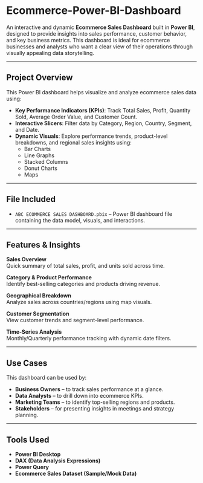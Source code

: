 # Ecommerce-Power-BI-Dashboard

An interactive and dynamic **Ecommerce Sales Dashboard** built in **Power BI**, designed to provide insights into sales performance, customer behavior, and key business metrics. This dashboard is ideal for ecommerce businesses and analysts who want a clear view of their operations through visually appealing data storytelling.

---

## Project Overview

This Power BI dashboard helps visualize and analyze ecommerce sales data using:

- **Key Performance Indicators (KPIs)**: Track Total Sales, Profit, Quantity Sold, Average Order Value, and Customer Count.
- **Interactive Slicers**: Filter data by Category, Region, Country, Segment, and Date.
- **Dynamic Visuals**: Explore performance trends, product-level breakdowns, and regional sales insights using:
  - Bar Charts
  - Line Graphs
  - Stacked Columns
  - Donut Charts
  - Maps

---

## File Included

- `ABC ECOMMERCE SALES DASHBOARD.pbix` – Power BI dashboard file containing the data model, visuals, and interactions.

---

## Features & Insights

**Sales Overview**  
Quick summary of total sales, profit, and units sold across time.

**Category & Product Performance**  
Identify best-selling categories and products driving revenue.

**Geographical Breakdown**  
Analyze sales across countries/regions using map visuals.

**Customer Segmentation**  
View customer trends and segment-level performance.

**Time-Series Analysis**  
Monthly/Quarterly performance tracking with dynamic date filters.

---

##  Use Cases

This dashboard can be used by:

- **Business Owners** – to track sales performance at a glance.
- **Data Analysts** – to drill down into ecommerce KPIs.
- **Marketing Teams** – to identify top-selling regions and products.
- **Stakeholders** – for presenting insights in meetings and strategy planning.

---

## Tools Used

- **Power BI Desktop**
- **DAX (Data Analysis Expressions)**
- **Power Query**
- **Ecommerce Sales Dataset (Sample/Mock Data)**


